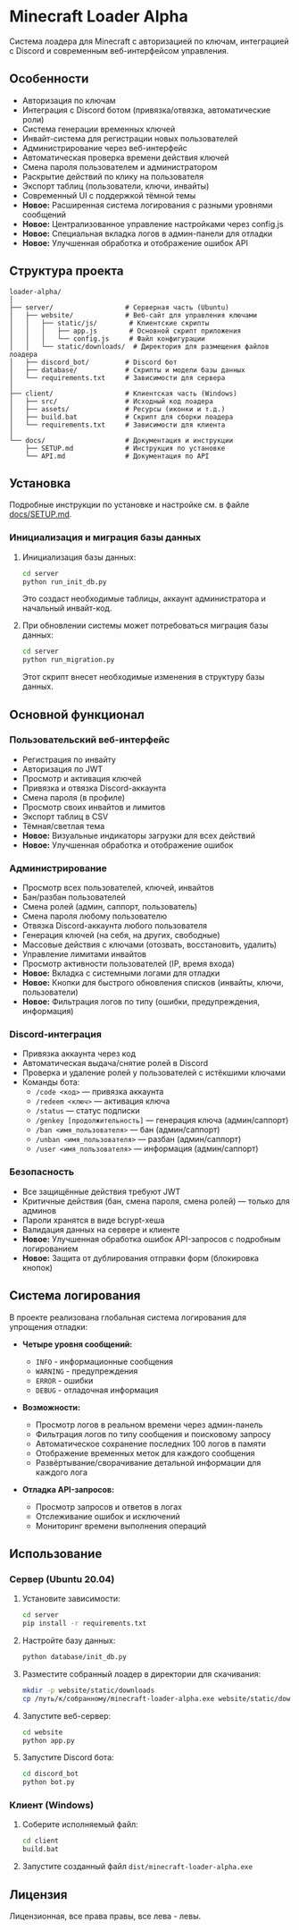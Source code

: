 # Minecraft Loader Alpha

Система лоадера для Minecraft с авторизацией по ключам, интеграцией с Discord и современным веб-интерфейсом управления.

## Особенности

- Авторизация по ключам
- Интеграция с Discord ботом (привязка/отвязка, автоматические роли)
- Система генерации временных ключей
- Инвайт-система для регистрации новых пользователей
- Администрирование через веб-интерфейс
- Автоматическая проверка времени действия ключей
- Смена пароля пользователем и администратором
- Раскрытие действий по клику на пользователя
- Экспорт таблиц (пользователи, ключи, инвайты)
- Современный UI с поддержкой тёмной темы
- **Новое:** Расширенная система логирования с разными уровнями сообщений
- **Новое:** Централизованное управление настройками через config.js
- **Новое:** Специальная вкладка логов в админ-панели для отладки
- **Новое:** Улучшенная обработка и отображение ошибок API

## Структура проекта

```
loader-alpha/
│
├── server/                  # Серверная часть (Ubuntu)
│   ├── website/             # Веб-сайт для управления ключами
│   │   ├── static/js/        # Клиентские скрипты
│   │   │   ├── app.js        # Основной скрипт приложения
│   │   │   └── config.js     # Файл конфигурации
│   │   └── static/downloads/  # Директория для размещения файлов лоадера
│   ├── discord_bot/         # Discord бот
│   ├── database/            # Скрипты и модели базы данных
│   └── requirements.txt     # Зависимости для сервера
│
├── client/                  # Клиентская часть (Windows)
│   ├── src/                 # Исходный код лоадера
│   ├── assets/              # Ресурсы (иконки и т.д.)
│   ├── build.bat            # Скрипт для сборки лоадера
│   └── requirements.txt     # Зависимости для клиента
│
└── docs/                    # Документация и инструкции
    ├── SETUP.md             # Инструкция по установке
    └── API.md               # Документация по API
```

## Установка

Подробные инструкции по установке и настройке см. в файле [docs/SETUP.md](docs/SETUP.md).

### Инициализация и миграция базы данных

1. Инициализация базы данных:
   ```bash
   cd server
   python run_init_db.py
   ```
   Это создаст необходимые таблицы, аккаунт администратора и начальный инвайт-код.

2. При обновлении системы может потребоваться миграция базы данных:
   ```bash
   cd server
   python run_migration.py
   ```
   Этот скрипт внесет необходимые изменения в структуру базы данных.

## Основной функционал

### Пользовательский веб-интерфейс
- Регистрация по инвайту
- Авторизация по JWT
- Просмотр и активация ключей
- Привязка и отвязка Discord-аккаунта
- Смена пароля (в профиле)
- Просмотр своих инвайтов и лимитов
- Экспорт таблиц в CSV
- Тёмная/светлая тема
- **Новое:** Визуальные индикаторы загрузки для всех действий
- **Новое:** Улучшенная обработка и отображение ошибок

### Администрирование
- Просмотр всех пользователей, ключей, инвайтов
- Бан/разбан пользователей
- Смена ролей (админ, саппорт, пользователь)
- Смена пароля любому пользователю
- Отвязка Discord-аккаунта любого пользователя
- Генерация ключей (на себя, на других, свободные)
- Массовые действия с ключами (отозвать, восстановить, удалить)
- Управление лимитами инвайтов
- Просмотр активности пользователей (IP, время входа)
- **Новое:** Вкладка с системными логами для отладки
- **Новое:** Кнопки для быстрого обновления списков (инвайты, ключи, пользователи)
- **Новое:** Фильтрация логов по типу (ошибки, предупреждения, информация)

### Discord-интеграция
- Привязка аккаунта через код
- Автоматическая выдача/снятие ролей в Discord
- Проверка и удаление ролей у пользователей с истёкшими ключами
- Команды бота:
  - `/code <код>` — привязка аккаунта
  - `/redeem <ключ>` — активация ключа
  - `/status` — статус подписки
  - `/genkey [продолжительность]` — генерация ключа (админ/саппорт)
  - `/ban <имя_пользователя>` — бан (админ/саппорт)
  - `/unban <имя_пользователя>` — разбан (админ/саппорт)
  - `/user <имя_пользователя>` — информация (админ/саппорт)

### Безопасность
- Все защищённые действия требуют JWT
- Критичные действия (бан, смена пароля, смена ролей) — только для админов
- Пароли хранятся в виде bcrypt-хеша
- Валидация данных на сервере и клиенте
- **Новое:** Улучшенная обработка ошибок API-запросов с подробным логированием
- **Новое:** Защита от дублирования отправки форм (блокировка кнопок)

## Система логирования

В проекте реализована глобальная система логирования для упрощения отладки:

- **Четыре уровня сообщений:**
  - `INFO` - информационные сообщения
  - `WARNING` - предупреждения
  - `ERROR` - ошибки
  - `DEBUG` - отладочная информация

- **Возможности:**
  - Просмотр логов в реальном времени через админ-панель
  - Фильтрация логов по типу сообщения и поисковому запросу
  - Автоматическое сохранение последних 100 логов в памяти
  - Отображение временных меток для каждого сообщения
  - Развёртывание/сворачивание детальной информации для каждого лога

- **Отладка API-запросов:**
  - Просмотр запросов и ответов в логах
  - Отслеживание ошибок и исключений
  - Мониторинг времени выполнения операций

## Использование

### Сервер (Ubuntu 20.04)

1. Установите зависимости:
   ```bash
   cd server
   pip install -r requirements.txt
   ```
2. Настройте базу данных:
   ```bash
   python database/init_db.py
   ```
3. Разместите собранный лоадер в директории для скачивания:
   ```bash
   mkdir -p website/static/downloads
   cp /путь/к/собранному/minecraft-loader-alpha.exe website/static/downloads/
   ```
4. Запустите веб-сервер:
   ```bash
   cd website
   python app.py
   ```
5. Запустите Discord бота:
   ```bash
   cd discord_bot
   python bot.py
   ```

### Клиент (Windows)

1. Соберите исполняемый файл:
   ```bash
   cd client
   build.bat
   ```
2. Запустите созданный файл `dist/minecraft-loader-alpha.exe`

## Лицензия

Лицензионная, все права правы, все лева - левы.